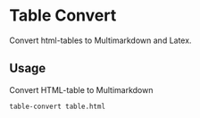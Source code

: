 # Table Convert

Convert html-tables to Multimarkdown and Latex.


## Usage

Convert HTML-table to Multimarkdown

```shell
table-convert table.html
```
